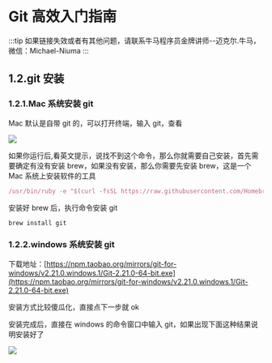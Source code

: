 # Git 高效入门指南

:::tip
如果链接失效或者有其他问题，请联系牛马程序员金牌讲师--迈克尔.牛马，微信：Michael-Niuma
:::

## 1.2.git 安装

### 1.2.1.Mac 系统安装 git

Mac 默认是自带 git 的，可以打开终端，输入 git，查看

![](./img/2019-03-22-18-21-13.png)

如果你运行后,看英文提示，说找不到这个命令，那么你就需要自己安装，首先需要确定有没有安装 brew，如果没有安装，那么你需要先安装 brew，这是一个 Mac 系统上安装软件的工具

```js
/usr/bin/ruby -e "$(curl -fsSL https://raw.githubusercontent.com/Homebrew/install/master/install)"
```

安装好 brew 后，执行命令安装 git

```
brew install git
```

### 1.2.2.windows 系统安装 git

下载地址：[https://npm.taobao.org/mirrors/git-for-windows/v2.21.0.windows.1/Git-2.21.0-64-bit.exe](https://npm.taobao.org/mirrors/git-for-windows/v2.21.0.windows.1/Git-2.21.0-64-bit.exe)

安装方式比较傻瓜化，直接点下一步就 ok

安装完成后，直接在 windows 的命令窗口中输入 git，如果出现下面这种结果说明安装好了

![](./img/2019-03-22-21-07-33.png)
